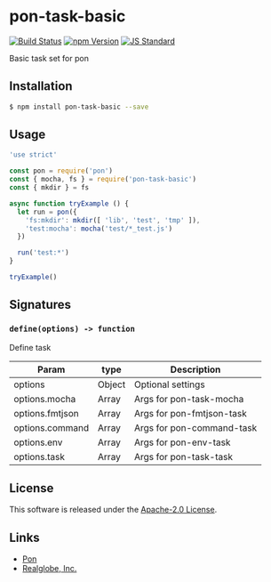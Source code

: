 pon-task-basic
==========

<!---
This file is generated by ape-tmpl. Do not update manually.
--->

<!-- Badge Start -->
<a name="badges"></a>

[![Build Status][bd_travis_shield_url]][bd_travis_url]
[![npm Version][bd_npm_shield_url]][bd_npm_url]
[![JS Standard][bd_standard_shield_url]][bd_standard_url]

[bd_repo_url]: https://github.com/realglobe-Inc/pon-task-basic
[bd_travis_url]: http://travis-ci.org/realglobe-Inc/pon-task-basic
[bd_travis_shield_url]: http://img.shields.io/travis/realglobe-Inc/pon-task-basic.svg?style=flat
[bd_travis_com_url]: http://travis-ci.com/realglobe-Inc/pon-task-basic
[bd_travis_com_shield_url]: https://api.travis-ci.com/realglobe-Inc/pon-task-basic.svg?token=
[bd_license_url]: https://github.com/realglobe-Inc/pon-task-basic/blob/master/LICENSE
[bd_codeclimate_url]: http://codeclimate.com/github/realglobe-Inc/pon-task-basic
[bd_codeclimate_shield_url]: http://img.shields.io/codeclimate/github/realglobe-Inc/pon-task-basic.svg?style=flat
[bd_codeclimate_coverage_shield_url]: http://img.shields.io/codeclimate/coverage/github/realglobe-Inc/pon-task-basic.svg?style=flat
[bd_gemnasium_url]: https://gemnasium.com/realglobe-Inc/pon-task-basic
[bd_gemnasium_shield_url]: https://gemnasium.com/realglobe-Inc/pon-task-basic.svg
[bd_npm_url]: http://www.npmjs.org/package/pon-task-basic
[bd_npm_shield_url]: http://img.shields.io/npm/v/pon-task-basic.svg?style=flat
[bd_standard_url]: http://standardjs.com/
[bd_standard_shield_url]: https://img.shields.io/badge/code%20style-standard-brightgreen.svg

<!-- Badge End -->


<!-- Description Start -->
<a name="description"></a>

Basic task set for pon

<!-- Description End -->


<!-- Overview Start -->
<a name="overview"></a>



<!-- Overview End -->


<!-- Sections Start -->
<a name="sections"></a>

<!-- Section from "doc/guides/01.Installation.md.hbs" Start -->

<a name="section-doc-guides-01-installation-md"></a>

Installation
-----

```bash
$ npm install pon-task-basic --save
```


<!-- Section from "doc/guides/01.Installation.md.hbs" End -->

<!-- Section from "doc/guides/02.Usage.md.hbs" Start -->

<a name="section-doc-guides-02-usage-md"></a>

Usage
---------

```javascript
'use strict'

const pon = require('pon')
const { mocha, fs } = require('pon-task-basic')
const { mkdir } = fs

async function tryExample () {
  let run = pon({
    'fs:mkdir': mkdir([ 'lib', 'test', 'tmp' ]),
    'test:mocha': mocha('test/*_test.js')
  })

  run('test:*')
}

tryExample()

```


<!-- Section from "doc/guides/02.Usage.md.hbs" End -->

<!-- Section from "doc/guides/03.Signature.md.hbs" Start -->

<a name="section-doc-guides-03-signature-md"></a>

Signatures
---------


### `define(options) -> function`

Define task

| Param | type | Description |
| ---- | --- | ----------- |
| options | Object |  Optional settings |
| options.mocha | Array |  Args for pon-task-mocha |
| options.fmtjson | Array |  Args for pon-fmtjson-task |
| options.command | Array |  Args for pon-command-task |
| options.env | Array |  Args for pon-env-task |
| options.task | Array |  Args for pon-task-task |



<!-- Section from "doc/guides/03.Signature.md.hbs" End -->


<!-- Sections Start -->


<!-- LICENSE Start -->
<a name="license"></a>

License
-------
This software is released under the [Apache-2.0 License](https://github.com/realglobe-Inc/pon-task-basic/blob/master/LICENSE).

<!-- LICENSE End -->


<!-- Links Start -->
<a name="links"></a>

Links
------

+ [Pon][pon_url]
+ [Realglobe, Inc.][realglobe,_inc__url]

[pon_url]: https://github.com/realglobe-Inc/pon
[realglobe,_inc__url]: http://realglobe.jp

<!-- Links End -->
